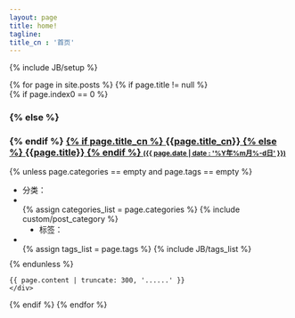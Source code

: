 ```yaml
---
layout: page
title: home!
tagline:
title_cn : '首页'
---
```

{% include JB/setup %}

<div>
{% for page in site.posts %}
  {% if page.title != null %}
    <div>
    {% if page.index0 == 0 %}
    <h3 class="index-title" style = "border-top: none;padding-top: 0;">
    {% else %}
    <h3 class="index-title">
    {% endif %}
        <a href="{{ BASE_PATH }}{{page.url}}">
            {% if page.title_cn %} {{page.title_cn}} {% else %} {{page.title}} {% endif %}
            <span style="font-size:12px;" class="index-tagline">
                ({{ page.date | date : '%Y年%m月%-d日' }})
            </span>
        </a>
    </h3>
    {% unless page.categories == empty and page.tags == empty %}
    <ul class="tag_box inline" style="margin-bottom: 10px;font-size: 14px;">
        <li>分类：</li>
        <li><i class="glyphicon glyphicon-open"></i></li>
        {% assign categories_list = page.categories %}
        {% include custom/post_category %}
        <li style="margin-left: 30px;">标签：</li>
        <li><i class="glyphicon glyphicon-tags"></i></li>
        {% assign tags_list = page.tags %}
        {% include JB/tags_list %}
    </ul>
    {% endunless %}
    
    {{ page.content | truncate: 300, '......' }}
    </div>
  {% endif %}
{% endfor %}
</div>


